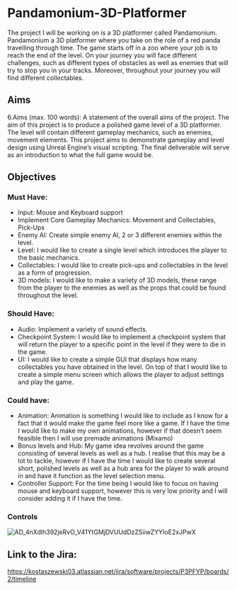 # Pandamonium-3D-Platformer


The project I will be working on is a 3D platformer called Pandamonium. Pandamonium a 3D platformer where you take on the role of a red panda travelling through time. The game starts off in a zoo where your job is to reach the end of the level. On your journey you will face different challenges, such as different types of obstacles as well as enemies that will try to stop you in your tracks. Moreover, throughout your journey you will find different collectables.


## Aims 
6.Aims (max. 100 words): A statement of the overall aims of the project.
The aim of this project is to produce a polished game level of a 3D platformer. The level will contain different gameplay mechanics, such as enemies, movement elements. This project aims to demonstrate gameplay and level design using Unreal Engine’s visual scripting. The final deliverable will serve as an introduction to what the full game would be. 

## Objectives
### Must Have: 
- Input: Mouse and Keyboard support
- Implement Core Gameplay Mechanics: Movement and Collectables, Pick-Ups
- Enemy AI: Create simple enemy AI, 2 or 3 different enemies within the level.
- Level: I would like to create a single level which introduces the player to the basic mechanics.
- Collectables: I would like to create pick-ups and collectables in the level as a form of progression.
- 3D models: I would like to make a variety of 3D models, these range from the player to the enemies as well as the props that could be found throughout the level.
### Should Have: 
- Audio: Implement a variety of sound effects.
- Checkpoint System: I would like to implement a checkpoint system that will return the player to a specific point in the level if they were to die in the game.
- UI: I would like to create a simple GUI that displays how many collectables you have obtained in the level. On top of that I would like to create a simple menu screen which allows the player to adjust settings and play the game.
### Could have:
- Animation: Animation is something I would like to include as I know for a fact that it would make the game feel more like a game. If I have the time I would like to make my own animations, however if that doesn’t seem feasible then I will use premade animations (Mixamo)
- Bonus levels and Hub: My game idea revolves around the game consisting of several levels as well as a hub. I realise that this may be a lot to tackle, however if I have the time I would like to create several short, polished levels as well as a hub area for the player to walk around in and have it function as the level selection menu.
- Controller Support: For the time being I would like to focus on having mouse and keyboard support, however this is very low priority and I will consider adding it if I have the time.

### Controls
![AD_4nXdlh392jeRvO_V41YtGMjDVUUdDzZSiiwZYYIoE2xJPwX](https://github.com/user-attachments/assets/419308bc-8163-4ac8-a9de-aa439d57e838)


## Link to the Jira:
https://kostaszewski03.atlassian.net/jira/software/projects/P3PFYP/boards/2/timeline
